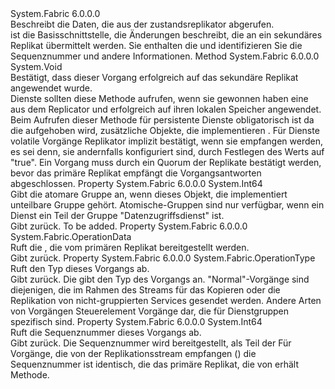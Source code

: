 <Type Name="IOperation" FullName="System.Fabric.IOperation">
  <TypeSignature Language="C#" Value="public interface IOperation" />
  <TypeSignature Language="ILAsm" Value=".class public interface auto ansi abstract IOperation" />
  <TypeSignature Language="DocId" Value="T:System.Fabric.IOperation" />
  <TypeSignature Language="VB.NET" Value="Public Interface IOperation" />
  <TypeSignature Language="F#" Value="type IOperation = interface" />
  <AssemblyInfo>
    <AssemblyName>System.Fabric</AssemblyName>
    <AssemblyVersion>6.0.0.0</AssemblyVersion>
  </AssemblyInfo>
  <Interfaces />
  <Docs>
    <summary>
      <para>Beschreibt die Daten, die aus der zustandsreplikator abgerufen. </para>
    </summary>
    <remarks>
      <para>
        <see cref="T:System.Fabric.IOperation" />ist die Basisschnittstelle, die Änderungen beschreibt, die an ein sekundäres Replikat übermittelt werden. </para>
      <para>
                Sie enthalten die <see cref="M:System.Fabric.IStateReplicator.ReplicateAsync(System.Fabric.OperationData,System.Threading.CancellationToken,System.Int64@)" /> und identifizieren Sie die Sequenznummer und andere Informationen.</para>
    </remarks>
  </Docs>
  <Members>
    <Member MemberName="Acknowledge">
      <MemberSignature Language="C#" Value="public void Acknowledge ();" />
      <MemberSignature Language="ILAsm" Value=".method public hidebysig newslot virtual instance void Acknowledge() cil managed" />
      <MemberSignature Language="DocId" Value="M:System.Fabric.IOperation.Acknowledge" />
      <MemberSignature Language="VB.NET" Value="Public Sub Acknowledge ()" />
      <MemberSignature Language="F#" Value="abstract member Acknowledge : unit -&gt; unit" Usage="iOperation.Acknowledge " />
      <MemberType>Method</MemberType>
      <AssemblyInfo>
        <AssemblyName>System.Fabric</AssemblyName>
        <AssemblyVersion>6.0.0.0</AssemblyVersion>
      </AssemblyInfo>
      <ReturnValue>
        <ReturnType>System.Void</ReturnType>
      </ReturnValue>
      <Parameters />
      <Docs>
        <summary>
          <para>Bestätigt, dass dieser Vorgang erfolgreich auf das sekundäre Replikat angewendet wurde.  </para>
        </summary>
        <remarks>
          <para>Dienste sollten diese Methode aufrufen, wenn sie gewonnen haben eine <see cref="T:System.Fabric.IOperation" /> aus dem Replicator und erfolgreich auf ihren lokalen Speicher angewendet.
            Beim Aufrufen dieser Methode für persistente Dienste obligatorisch ist da die <see cref="T:System.Fabric.FabricReplicator" /> aufgehoben wird, zusätzliche Objekte, die implementieren <see cref="T:System.Fabric.IOperation" />. Für Dienste volatile Vorgänge Replikator implizit bestätigt, wenn sie empfangen werden, es sei denn, sie andernfalls konfiguriert sind, durch Festlegen des Werts <see cref="P:System.Fabric.ReplicatorSettings.RequireServiceAck" /> auf "true".
            Ein Vorgang muss durch ein Quorum der Replikate bestätigt werden, bevor das primäre Replikat empfängt die <see cref="M:System.Fabric.IStateReplicator.ReplicateAsync(System.Fabric.OperationData,System.Threading.CancellationToken,System.Int64@)" /> Vorgangsantworten abgeschlossen.</para>
        </remarks>
      </Docs>
    </Member>
    <Member MemberName="AtomicGroupId">
      <MemberSignature Language="C#" Value="public long AtomicGroupId { get; }" />
      <MemberSignature Language="ILAsm" Value=".property instance int64 AtomicGroupId" />
      <MemberSignature Language="DocId" Value="P:System.Fabric.IOperation.AtomicGroupId" />
      <MemberSignature Language="VB.NET" Value="Public ReadOnly Property AtomicGroupId As Long" />
      <MemberSignature Language="F#" Value="member this.AtomicGroupId : int64" Usage="System.Fabric.IOperation.AtomicGroupId" />
      <MemberType>Property</MemberType>
      <AssemblyInfo>
        <AssemblyName>System.Fabric</AssemblyName>
        <AssemblyVersion>6.0.0.0</AssemblyVersion>
      </AssemblyInfo>
      <ReturnValue>
        <ReturnType>System.Int64</ReturnType>
      </ReturnValue>
      <Docs>
        <summary>
          <para>Gibt die atomare Gruppe an, wenn dieses Objekt, die implementiert <see cref="T:System.Fabric.IOperation" /> unteilbare Gruppe gehört. Atomische-Gruppen sind nur verfügbar, wenn ein Dienst ein Teil der Gruppe "Datenzugriffsdienst" ist.</para>
        </summary>
        <value>
          <para>Gibt <see cref="T:System.Int64" />zurück.</para>
        </value>
        <remarks>To be added.</remarks>
      </Docs>
    </Member>
    <Member MemberName="Data">
      <MemberSignature Language="C#" Value="public System.Fabric.OperationData Data { get; }" />
      <MemberSignature Language="ILAsm" Value=".property instance class System.Fabric.OperationData Data" />
      <MemberSignature Language="DocId" Value="P:System.Fabric.IOperation.Data" />
      <MemberSignature Language="VB.NET" Value="Public ReadOnly Property Data As OperationData" />
      <MemberSignature Language="F#" Value="member this.Data : System.Fabric.OperationData" Usage="System.Fabric.IOperation.Data" />
      <MemberType>Property</MemberType>
      <AssemblyInfo>
        <AssemblyName>System.Fabric</AssemblyName>
        <AssemblyVersion>6.0.0.0</AssemblyVersion>
      </AssemblyInfo>
      <ReturnValue>
        <ReturnType>System.Fabric.OperationData</ReturnType>
      </ReturnValue>
      <Docs>
        <summary>
          <para>Ruft die <see cref="T:System.Fabric.OperationData" /> , die vom primären Replikat bereitgestellt werden.</para>
        </summary>
        <value>
          <para>Gibt <see cref="T:System.Fabric.OperationData" />zurück.</para>
        </value>
        <remarks>
          <para />
        </remarks>
      </Docs>
    </Member>
    <Member MemberName="OperationType">
      <MemberSignature Language="C#" Value="public System.Fabric.OperationType OperationType { get; }" />
      <MemberSignature Language="ILAsm" Value=".property instance valuetype System.Fabric.OperationType OperationType" />
      <MemberSignature Language="DocId" Value="P:System.Fabric.IOperation.OperationType" />
      <MemberSignature Language="VB.NET" Value="Public ReadOnly Property OperationType As OperationType" />
      <MemberSignature Language="F#" Value="member this.OperationType : System.Fabric.OperationType" Usage="System.Fabric.IOperation.OperationType" />
      <MemberType>Property</MemberType>
      <AssemblyInfo>
        <AssemblyName>System.Fabric</AssemblyName>
        <AssemblyVersion>6.0.0.0</AssemblyVersion>
      </AssemblyInfo>
      <ReturnValue>
        <ReturnType>System.Fabric.OperationType</ReturnType>
      </ReturnValue>
      <Docs>
        <summary>
          <para>Ruft den Typ dieses Vorgangs ab. </para>
        </summary>
        <value>
          <para>Gibt <see cref="T:System.Fabric.OperationType" />zurück.</para>
        </value>
        <remarks>
          <para>Die <see cref="T:System.Fabric.OperationType" /> gibt den Typ des Vorgangs an. "Normal"-Vorgänge sind diejenigen, die im Rahmen des Streams für das Kopieren oder die Replikation von nicht-gruppierten Services gesendet werden. Andere Arten von Vorgängen Steuerelement Vorgänge dar, die für Dienstgruppen spezifisch sind.</para>
        </remarks>
      </Docs>
    </Member>
    <Member MemberName="SequenceNumber">
      <MemberSignature Language="C#" Value="public long SequenceNumber { get; }" />
      <MemberSignature Language="ILAsm" Value=".property instance int64 SequenceNumber" />
      <MemberSignature Language="DocId" Value="P:System.Fabric.IOperation.SequenceNumber" />
      <MemberSignature Language="VB.NET" Value="Public ReadOnly Property SequenceNumber As Long" />
      <MemberSignature Language="F#" Value="member this.SequenceNumber : int64" Usage="System.Fabric.IOperation.SequenceNumber" />
      <MemberType>Property</MemberType>
      <AssemblyInfo>
        <AssemblyName>System.Fabric</AssemblyName>
        <AssemblyVersion>6.0.0.0</AssemblyVersion>
      </AssemblyInfo>
      <ReturnValue>
        <ReturnType>System.Int64</ReturnType>
      </ReturnValue>
      <Docs>
        <summary>
          <para>Ruft die Sequenznummer dieses Vorgangs ab. </para>
        </summary>
        <value>
          <para>Gibt <see cref="T:System.Int64" />zurück.</para>
        </value>
        <remarks>
          <para>
                Die Sequenznummer wird bereitgestellt, als Teil der<see cref="P:System.Fabric.IOperation.SequenceNumber" /></para>
          <para>
                Für Vorgänge, die von der Replikationsstream empfangen (<see cref="M:System.Fabric.IStateReplicator.GetReplicationStream" />) die Sequenznummer ist identisch, die das primäre Replikat, die von erhält <see cref="M:System.Fabric.IStateReplicator.ReplicateAsync(System.Fabric.OperationData,System.Threading.CancellationToken,System.Int64@)" /> Methode.</para>
        </remarks>
      </Docs>
    </Member>
  </Members>
</Type>